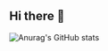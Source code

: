 ## Hi there 👋

![Anurag's GitHub stats](https://github-readme-stats.vercel.app/api?username=anuraghazra&show_icons=true&bg_pt-br)
